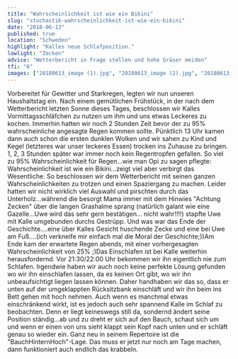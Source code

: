 ```yaml
---
title: "Wahrscheinlichkeit ist wie ein Bikini"
slug: "stochastik-wahrscheinlichkeit-ist-wie-ein-bikini"
date: "2018-06-13"
published: true
location: "Schweden"
highlight: "Kalles neue Schlafposition."
lowlight: "Zecken"
advice: "Wetterbericht in Frage stellen und hohe Gräser meiden"
tfi: "6"
images: ["20180613_image (1).jpg", "20180613_image (2).jpg", "20180613_image (3).jpg", "20180613_image (4).jpg", "20180613_image (5).jpg"]
---
```


Vorbereitet für Gewitter und Starkregen, legten wir nun unseren Haushaltstag ein. Nach einem gemütlichen Frühstück, in der nach dem Wetterbericht letzten Sonne dieses Tages, beschlossen wir Kalles Vormittagsschläfchen zu nutzen um ihm und uns etwas Leckeres zu kochen. Immerhin hatten wir noch 2 Stunden Zeit bevor der zu 95% wahrscheinliche angesagte Regen kommen sollte. Pünktlich 13 Uhr kamen dann auch schon die ersten dunklen Wolken und wir sahen zu Kind und Kegel (letzteres war unser leckeres Essen) trocken ins Zuhause zu bringen. 1, 2, 3 Stunden später war immer noch kein Regentropfen gefallen. So viel zu 95% Wahrscheinlichkeit für Regen...wie man Opi zu sagen pflegte: Wahrscheinlichkeit ist wie ein Bikini...zeigt viel aber verbirgt das Wesentliche. So beschlossen wir dem Wetterbericht mit seinen ganzen Wahrscheinlichkeiten zu trotzen und einen Spaziergang zu machen. Leider hatten wir nicht wirklich viel Auswahl und pirschten durch das Unterholz...während die besorgt Mama immer mit dem Hinwies "Achtung Zecken" über die langen Grashalme sprang (natürlich galant wie eine Gazelle...Uwe wird das sehr gern bestätigen... nicht wahr!!!!) stapfte Uwe mit Kalle umgebunden durchs Gestrüpp. Und was war das Ende der Geschichte....eine über Kalles Gesicht huschende Zecke und eine bei Uwe am Fuß....(ich verkneife mir einfach mal die Moral der Geschichte;))Am Ende kam der erwartete Regen abends, mit einer vorhergesagten Wahrscheinlichkeit von 25% ;)Das Einschlafen ist bei Kalle weiterhin herausfordernd. Vor 21:30/22:00 Uhr bekommen wir ihn eigentlich nie zum Schlafen. Irgendwie haben wir auch noch keine perfekte Lösung gefunden wo wir ihn einschlafen lassen, da es keinen Ort gibt, wo wir ihn unbeaufsichtigt liegen lassen können. Daher handhaben wir das so, dass er unten auf der umgeklappten Rücksitzbank einschläft und wir ihn beim ins Bett gehen mit hoch nehmen. Auch wenn es manchmal etwas einschränkend wirkt, ist es jedoch auch sehr spannend Kalle im Schlaf zu beobachten. Denn er liegt keineswegs still da, sondernd ändert seine Position ständig...ab und zu dreht er sich auf den Bauch, schaut sich um und wenn er einen von uns sieht klappt sein Kopf nach unten und er schläft genau so wieder ein. Ganz neu in seinem Repertoire ist die "BauchHinternHoch"-Lage. Das muss er jetzt nur noch am Tage machen, dann funktioniert auch endlich das krabbeln.